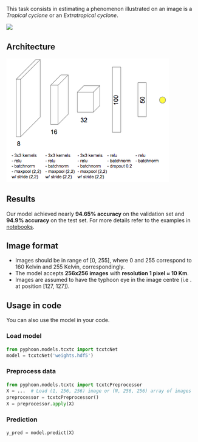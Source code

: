 This task consists in estimating a phenomenon illustrated on an image is a 
*Tropical cyclone* or an *Extratropical cyclone*.

![](../../assets/200813_est.gif)

## Architecture

![](../../assets/tcxtc_net.png)

## Results
Our model achieved nearly **94.65% accuracy** on the validation set and **94.9% 
accuracy** on the test set. For more details refer to the examples in 
[notebooks](notebooks). 


## Image format

*   Images should be in range of [0, 255], where 0 and 255 correspond to 160 
Kelvin and 255 Kelvin, correspondingly.
*   The model accepts **256x256 images** with **resolution 1 pixel ≈ 10 Km**.
*   Images are assumed to have the typhoon eye in the image centre (i.e
. at position [127, 127]).

## Usage in code
You can also use the model in your code.

### Load model

```python
from pyphoon.models.tcxtc import tcxtcNet
model = tcxtcNet('weights.hdf5')
```

### Preprocess data

```python
from pyphoon.models.tcxtc import tcxtcPreprocessor
X = ...  # Load (1, 256, 256) image or (N, 256, 256) array of images
preprocessor = tcxtcPreprocessor()
X = preprocessor.apply(X)
```

### Prediction

```python
y_pred = model.predict(X)
```